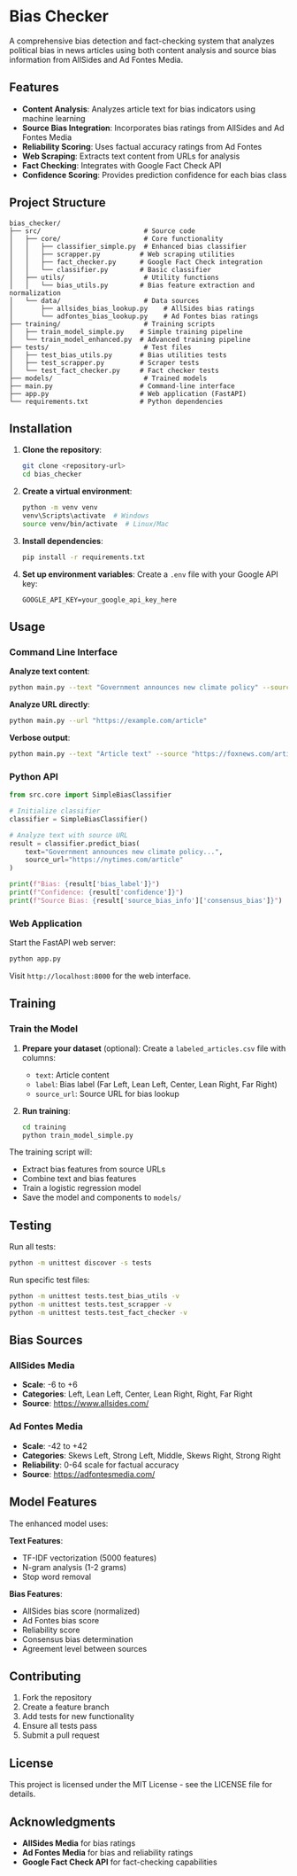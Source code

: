 # Bias Checker

A comprehensive bias detection and fact-checking system that analyzes political bias in news articles using both content analysis and source bias information from AllSides and Ad Fontes Media.

## Features

- **Content Analysis**: Analyzes article text for bias indicators using machine learning
- **Source Bias Integration**: Incorporates bias ratings from AllSides and Ad Fontes Media
- **Reliability Scoring**: Uses factual accuracy ratings from Ad Fontes
- **Web Scraping**: Extracts text content from URLs for analysis
- **Fact Checking**: Integrates with Google Fact Check API
- **Confidence Scoring**: Provides prediction confidence for each bias class

## Project Structure

```
bias_checker/
├── src/                          # Source code
│   ├── core/                     # Core functionality
│   │   ├── classifier_simple.py  # Enhanced bias classifier
│   │   ├── scrapper.py          # Web scraping utilities
│   │   ├── fact_checker.py      # Google Fact Check integration
│   │   └── classifier.py        # Basic classifier
│   ├── utils/                    # Utility functions
│   │   └── bias_utils.py        # Bias feature extraction and normalization
│   └── data/                     # Data sources
│       ├── allsides_bias_lookup.py    # AllSides bias ratings
│       └── adfontes_bias_lookup.py    # Ad Fontes bias ratings
├── training/                     # Training scripts
│   ├── train_model_simple.py    # Simple training pipeline
│   └── train_model_enhanced.py  # Advanced training pipeline
├── tests/                        # Test files
│   ├── test_bias_utils.py       # Bias utilities tests
│   ├── test_scrapper.py         # Scraper tests
│   └── test_fact_checker.py     # Fact checker tests
├── models/                       # Trained models
├── main.py                      # Command-line interface
├── app.py                       # Web application (FastAPI)
└── requirements.txt             # Python dependencies
```

## Installation

1. **Clone the repository**:
   ```bash
   git clone <repository-url>
   cd bias_checker
   ```

2. **Create a virtual environment**:
   ```bash
   python -m venv venv
   venv\Scripts\activate  # Windows
   source venv/bin/activate  # Linux/Mac
   ```

3. **Install dependencies**:
   ```bash
   pip install -r requirements.txt
   ```

4. **Set up environment variables**:
   Create a `.env` file with your Google API key:
   ```
   GOOGLE_API_KEY=your_google_api_key_here
   ```

## Usage

### Command Line Interface

**Analyze text content**:
```bash
python main.py --text "Government announces new climate policy" --source "https://nytimes.com/article"
```

**Analyze URL directly**:
```bash
python main.py --url "https://example.com/article"
```

**Verbose output**:
```bash
python main.py --text "Article text" --source "https://foxnews.com/article" --verbose
```

### Python API

```python
from src.core import SimpleBiasClassifier

# Initialize classifier
classifier = SimpleBiasClassifier()

# Analyze text with source URL
result = classifier.predict_bias(
    text="Government announces new climate policy...",
    source_url="https://nytimes.com/article"
)

print(f"Bias: {result['bias_label']}")
print(f"Confidence: {result['confidence']}")
print(f"Source Bias: {result['source_bias_info']['consensus_bias']}")
```

### Web Application

Start the FastAPI web server:
```bash
python app.py
```

Visit `http://localhost:8000` for the web interface.

## Training

### Train the Model

1. **Prepare your dataset** (optional):
   Create a `labeled_articles.csv` file with columns:
   - `text`: Article content
   - `label`: Bias label (Far Left, Lean Left, Center, Lean Right, Far Right)
   - `source_url`: Source URL for bias lookup

2. **Run training**:
   ```bash
   cd training
   python train_model_simple.py
   ```

The training script will:
- Extract bias features from source URLs
- Combine text and bias features
- Train a logistic regression model
- Save the model and components to `models/`

## Testing

Run all tests:
```bash
python -m unittest discover -s tests
```

Run specific test files:
```bash
python -m unittest tests.test_bias_utils -v
python -m unittest tests.test_scrapper -v
python -m unittest tests.test_fact_checker -v
```

## Bias Sources

### AllSides Media
- **Scale**: -6 to +6
- **Categories**: Left, Lean Left, Center, Lean Right, Right, Far Right
- **Source**: https://www.allsides.com/

### Ad Fontes Media
- **Scale**: -42 to +42
- **Categories**: Skews Left, Strong Left, Middle, Skews Right, Strong Right
- **Reliability**: 0-64 scale for factual accuracy
- **Source**: https://adfontesmedia.com/

## Model Features

The enhanced model uses:

**Text Features**:
- TF-IDF vectorization (5000 features)
- N-gram analysis (1-2 grams)
- Stop word removal

**Bias Features**:
- AllSides bias score (normalized)
- Ad Fontes bias score
- Reliability score
- Consensus bias determination
- Agreement level between sources

## Contributing

1. Fork the repository
2. Create a feature branch
3. Add tests for new functionality
4. Ensure all tests pass
5. Submit a pull request

## License

This project is licensed under the MIT License - see the LICENSE file for details.

## Acknowledgments

- **AllSides Media** for bias ratings
- **Ad Fontes Media** for bias and reliability ratings
- **Google Fact Check API** for fact-checking capabilities